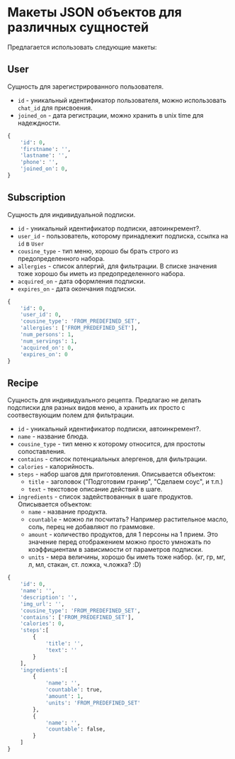 # Макеты JSON объектов для различных сущностей

Предлагается использовать следующие макеты:

## User

Сущность для зарегистрированного пользователя. 

- `id` - уникальный идентификатор пользователя, можно использовать `chat_id` для присвоения. 
- `joined_on` - дата регистрации, можно хранить в unix time для надеждности.

```Python
{
    'id': 0,
    'firstname': '',
    'lastname': '',
    'phone': '',
    'joined_on': 0,
}
```


## Subscription

Сущность для индивидуальной подписки.

- `id` - уникальный идентификатор подписки, автоинкремент?.
- `user_id` - пользователь, которому принадлежит подписка, ссылка на `id` в `User`
- `cousine_type` - тип меню, хорошо бы брать строго из предопределенного набора.
- `allergies` - список аллергий, для фильтрации. В списке значения тоже хорошо бы иметь из предопределенного набора.
- `acquired_on` - дата оформления подписки.
- `expires_on` - дата окончания подписки.

```Python
{
    'id': 0,
    'user_id': 0,
    'cousine_type': 'FROM_PREDEFINED_SET',
    'allergies': ['FROM_PREDEFINED_SET'],
    'num_persons': 1,
    'num_servings': 1,
    'acquired_on': 0,
    'expires_on': 0
}
```

## Recipe

Сущность для индивидуального рецепта. Предлагаю не делать подсписки для разных видов меню, а хранить их просто с соотвествующим полем для фильтрации. 

- `id` - уникальный идентификатор подписки, автоинкремент?.
- `name` - название блюда.
- `cousine_type` - тип меню к которому относится, для простоты сопоставления.
- `contains` - список потенциальных алергенов, для фильтрации.
- `calories` - калорийность.
- `steps` - набор шагов для приготовления. Описывается объектом:
  - `title` - заголовок ("Подготовим гранир", "Сделаем соус", и т.п.)
  - `text` - текстовое описание действий в шаге.
- `ingredients` - список задействованных в шаге продуктов. Описывается объектом:
  - `name` - название продукта.
  - `countable` - можно ли посчитать? Например растительное масло, соль, перец не добавляют по граммовке.
  - `amount` - количество продуктов, для 1 персоны на 1 прием. Это значение перед отображением можно просто умножать по коэффициентам в зависимости от параметров подписки.
  - `units` - мера величины, хорошо бы иметь тоже набор. (кг, гр, мг, л, мл, стакан, ст. ложка, ч.ложка? :D)

```Python
{
    'id': 0,
    'name': '',
    'description': '',
    'img_url': '',
    'cousine_type': 'FROM_PREDEFINED_SET',
    'contains': ['FROM_PREDEFINED_SET'],
    'calories': 0,
    'steps':[
        {
            'title': '',
            'text': ''
        }
    ],
    'ingredients':[
        {
            'name': '',
            'countable': true,
            'amount': 1,
            'units': 'FROM_PREDEFINED_SET'
        },
        {
            'name': '',
            'countable': false,
        }
    ]
}
```
